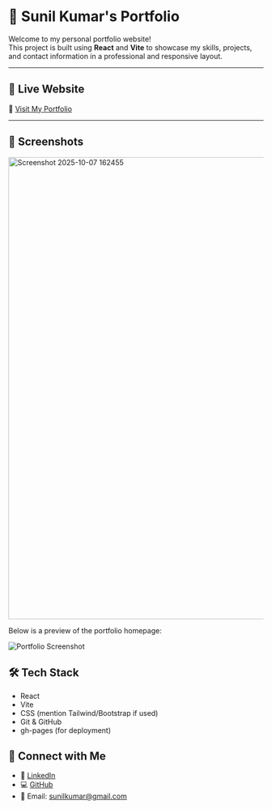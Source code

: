# 🌟 Sunil Kumar's Portfolio

Welcome to my personal portfolio website!  
This project is built using **React** and **Vite** to showcase my skills, projects, and contact information in a professional and responsive layout.

---

## 🚀 Live Website

🔗 [Visit My Portfolio](https://Sunilkr1.github.io/portfoliosunilkumar/)

---

## 📸 Screenshots
<img width="1892" height="913" alt="Screenshot 2025-10-07 162455" src="https://github.com/user-attachments/assets/853530fd-14da-47ab-b089-211de137fd97" />

Below is a preview of the portfolio homepage:

![Portfolio Screenshot](ADD_YOUR_SCREENSHOT_LINK_HERE)



## 🛠️ Tech Stack

- React
- Vite
- CSS (mention Tailwind/Bootstrap if used)
- Git & GitHub
- gh-pages (for deployment)
  
## 🔗 Connect with Me

- 🔗 [LinkedIn](https://www.linkedin.com/in/sunil-kumar-123456/)
- 💻 [GitHub](https://github.com/Sunilkr1)
- 📧 Email: sunilkumar@gmail.com

